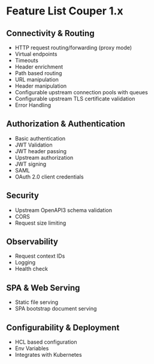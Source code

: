 # Feature List Couper 1.x

## Connectivity & Routing

* HTTP request routing/forwarding (proxy mode)
* Virtual endpoints
* Timeouts
* Header enrichment
* Path based routing
* URL manipulation
* Header manipulation
* Configurable upstream connection pools with queues
* Configurable upstream TLS certificate validation
* Error Handling

## Authorization & Authentication

* Basic authentication
* JWT Validation
* JWT header passing
* Upstream authorization
* JWT signing
* SAML
* OAuth 2.0 client credentials

## Security

* Upstream OpenAPI3 schema validation
* CORS
* Request size limiting

## Observability

* Request context IDs
* Logging
* Health check

## SPA & Web Serving

* Static file serving
* SPA bootstrap document serving

## Configurability & Deployment

* HCL based configuration
* Env Variables
* Integrates with Kubernetes

